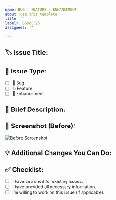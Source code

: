 ```yaml
---
name: BUG | FEATURE | ENHANCEMENT
about: use this template
title: ''
labels: GSsoC'25
assignees: ''

---
```


## 🏷️ Issue Title:
<!-- A short, clear title for the issue -->
<Write your issue title here>

## 🚨 Issue Type:
<!-- Select one -->
- [ ] 🐞 Bug  
- [ ] ✨ Feature  
- [ ] 🔧 Enhancement  

## 📝 Brief Description:
<!-- A concise explanation of the issue or suggestion -->

## 📸 Screenshot (Before):
<!-- Upload or paste the image showing the current issue (if applicable) -->
![Before Screenshot](url-or-drag-drop-image-here)

## 💡 Additional Changes You Can Do:
<!-- Describe if you're willing to contribute or suggest improvements beyond the main issue -->

## ✅ Checklist:
- [ ] I have searched for existing issues.
- [ ] I have provided all necessary information.
- [ ] I’m willing to work on this issue (if applicable).
